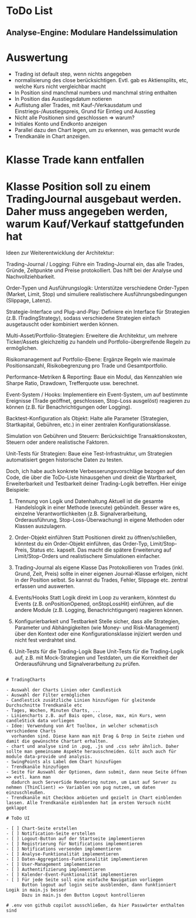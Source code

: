 # ToDo List

## Analyse-Engine: Modulare Handelssimulation

# Auswertung

- Trading ist default step, wenn nichts angegeben
- normalisierung des close berücksichtigen. Evtl. gab es Aktiensplits, etc, welche Kurs nicht vergleichbar macht
- In Position sind manchmal numbers und manchmal string enthalten
- In Position das Ausstiegsdatum notieren
- Auflistung aller Trades, mit Kauf-/Verkausdatum und Einstriegs-/Ausstiegspreis, Grund für Eintieg und Ausstieg
- Nicht alle Positionen sind geschlossen => warum?
- Initiales Konto und Endkonto anzeigen
- Parallel dazu den Chart legen, um zu erkennen, was gemacht wurde
- Trendkanäle in Chart anzeigen.

# Klasse Trade kann entfallen

# Klasse Position soll zu einem TradingJournal ausgebaut werden. Daher muss angegeben werden, warum Kauf/Verkauf stattgefunden hat

Ideen zur Weiterentwicklung der Architektur:

Trading-Journal / Logging:
Führe ein Trading-Journal ein, das alle Trades, Gründe, Zeitpunkte und Preise protokolliert. Das hilft bei der Analyse und Nachvollziehbarkeit.

Order-Typen und Ausführungslogik:
Unterstütze verschiedene Order-Typen (Market, Limit, Stop) und simuliere realistischere Ausführungsbedingungen (Slippage, Latenz).

Strategie-Interface und Plug-and-Play:
Definiere ein Interface für Strategien (z.B. ITradingStrategy), sodass verschiedene Strategien einfach ausgetauscht oder kombiniert werden können.

Multi-Asset/Portfolio-Strategien:
Erweitere die Architektur, um mehrere Ticker/Assets gleichzeitig zu handeln und Portfolio-übergreifende Regeln zu ermöglichen.

Risikomanagement auf Portfolio-Ebene:
Ergänze Regeln wie maximale Positionsanzahl, Risikobegrenzung pro Trade und Gesamtportfolio.

Performance-Metriken & Reporting:
Baue ein Modul, das Kennzahlen wie Sharpe Ratio, Drawdown, Trefferquote usw. berechnet.

Event-System / Hooks:
Implementiere ein Event-System, um auf bestimmte Ereignisse (Trade geöffnet, geschlossen, Stop-Loss ausgelöst) reagieren zu können (z.B. für Benachrichtigungen oder Logging).

Backtest-Konfiguration als Objekt:
Halte alle Parameter (Strategien, Startkapital, Gebühren, etc.) in einer zentralen Konfigurationsklasse.

Simulation von Gebühren und Steuern:
Berücksichtige Transaktionskosten, Steuern oder andere realistische Faktoren.

Unit-Tests für Strategien:
Baue eine Test-Infrastruktur, um Strategien automatisiert gegen historische Daten zu testen.

Doch, ich habe auch konkrete Verbesserungsvorschläge bezogen auf den Code, die über die ToDo-Liste hinausgehen und direkt die Wartbarkeit, Erweiterbarkeit und Testbarkeit deiner Trading-Logik betreffen. Hier einige Beispiele:

1. Trennung von Logik und Datenhaltung
   Aktuell ist die gesamte Handelslogik in einer Methode (execute) gebündelt. Besser wäre es, einzelne Verantwortlichkeiten (z.B. Signalverarbeitung, Orderausführung, Stop-Loss-Überwachung) in eigene Methoden oder Klassen auszulagern.

2. Order-Objekt einführen
   Statt Positionen direkt zu öffnen/schließen, könntest du ein Order-Objekt einführen, das Order-Typ, Limit/Stop-Preis, Status etc. kapselt. Das macht die spätere Erweiterung auf Limit/Stop-Orders und realistischere Simulationen einfacher.

3. Trading-Journal als eigene Klasse
   Das Protokollieren von Trades (inkl. Grund, Zeit, Preis) sollte in einer eigenen Journal-Klasse erfolgen, nicht in der Position selbst. So kannst du Trades, Fehler, Slippage etc. zentral erfassen und auswerten.

4. Events/Hooks
   Statt Logik direkt im Loop zu verankern, könntest du Events (z.B. onPositionOpened, onStopLossHit) einführen, auf die andere Module (z.B. Logging, Benachrichtigungen) reagieren können.

5. Konfigurierbarkeit und Testbarkeit
   Stelle sicher, dass alle Strategien, Parameter und Abhängigkeiten (wie Money- und Risk-Management) über den Kontext oder eine Konfigurationsklasse injiziert werden und nicht fest verdrahtet sind.

6. Unit-Tests für die Trading-Logik
   Baue Unit-Tests für die Trading-Logik auf, z.B. mit Mock-Strategien und Testdaten, um die Korrektheit der Orderausführung und Signalverarbeitung zu prüfen.

```

# TradingCharts

- Auswahl der Charts Linien oder Candlestick
- Auswahl der Filter ermöglichen
- Candlestick zusätzliche Linien hinzufügen für gleitende Durchschnitte Trendkanäle etc
- Tages, Wochen, Minuten Charts, ...
- Liniencharts z.B. auf Bais open, close, max, min Kurs, wenn candleStick data vorliegen
- Idee: Verwendung von Art Toolbox, in welcher schematisch verschiedene Charts
  vorhanden sind. Diese kann man mit Drag & Drop in Seite ziehen und damit die gewünschte Chartart erhalten.
- chart und analyse sind in .pug, .js und .css sehr ähnlich. Daher sollte man gemeinsame Aspekte herausschneiden. Gilt auch auch für module data-provide und analysis.
- SwingPoints als Label dem Chart hinzufügen
- Trendkanäle hinzufügen
- Seite für Auswahl der Optionen, dann submit, dann neue Seite öffnen => evtl. kann man
  dadurch auch ServerSide Rendering nutzen, um Last auf Server zu nehmen (ThinClient) => Variablen von pug nutzen, um daten einzuschleußen.
- Trendkanäle mit Checkbox anbieten und gezielt in Chart einblenden lassen. Alle Trendkanäle einblenden hat im ersten Versuch nicht geklappt

# ToDo UI

- [ ] Chart-Seite erstellen
- [ ] Notification-Seite erstellen
- [ ] Logout-Button auf der Startseite implementieren
- [ ] Registrierung für Notifications implementieren
- [ ] Notifications versenden implementieren
- [ ] Analyse-Funktionalität implementieren
- [ ] Daten-Aggregations-Funktionalität implementieren
- [ ] User-Management implementieren
- [ ] Authentifizierung implementieren
- [ ] Kalender-Event-Funktionalität implementieren
- [ ] Für jede Seite soll eine einfache Navigation vorliegen
      Button logout auf login seite ausblenden, dann funktioniert Logik in main.js besser
      Dazu in main.js den Button Logout kontrollieren

# .env von github copilot ausschließen, da hier Passwörter enthalten sind
```
